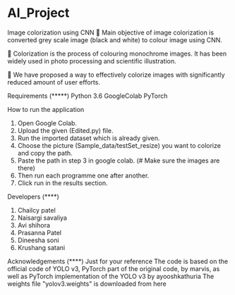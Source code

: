 # AI_Project
Image colorization using CNN 
	Main objective of image colorization is converted grey scale image (black and white) to colour image using CNN.

	Colorization is the process of colouring monochrome images. It has been widely used in photo processing and scientific illustration.  

	We have proposed a way to effectively colorize images with significantly reduced amount of user efforts.

Requirements (*****)
Python 3.6
GoogleColab
PyTorch

How to run the application
1) Open Google Colab.
2) Upload the given (Edited.py) file.
3) Run the imported dataset which is already given.
4) Choose the picture (Sample_data/testSet_resize) you want to colorize and copy the path.
5) Paste the path in step 3 in google colab. (# Make sure the images are there)
6) Then run each programme one after another.
7) Click run in the results section.

Developers (****)
1. Chailcy patel
2. Naisargi savaliya
3. Avi shihora 
4. Prasanna Patel
5. Dineesha soni
6. Krushang satani

Acknowledgements (****)
Just for your reference
The code is based on the official code of YOLO v3, PyTorch part of the original code, by marvis, as well as PyTorch implementation of the YOLO v3 by ayooshkathuria
The weights file "yolov3.weights" is downloaded from here
